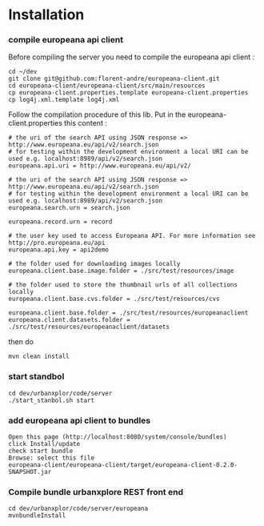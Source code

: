 # Installation

###  compile europeana api client
Before compiling the server you need to compile the europeana api client :
```
cd ~/dev
git clone git@github.com:florent-andre/europeana-client.git
cd europeana-client/europeana-client/src/main/resources
cp europeana-client.properties.template europeana-client.properties
cp log4j.xml.template log4j.xml
```

Follow the compilation procedure of this lib.
Put in the europeana-client.properties this content : 
```
# the uri of the search API using JSON response => http://www.europeana.eu/api/v2/search.json                                                                                                                                          
# for testing within the development environment a local URI can be used e.g. localhost:8989/api/v2/search.json                                                                                                                        
europeana.api.uri = http://www.europeana.eu/api/v2/                                                                                                                                                                                    

# the uri of the search API using JSON response => http://www.europeana.eu/api/v2/search.json                                                                                                                                          
# for testing within the development environment a local URI can be used e.g. localhost:8989/api/v2/search.json                                                                                                                        
europeana.search.urn = search.json

europeana.record.urn = record

# the user key used to access Europeana API. For more information see http://pro.europeana.eu/api                                                                                                                                      
europeana.api.key = api2demo

# the folder used for downloading images locally                                                                                                                                                                                       
europeana.client.base.image.folder = ./src/test/resources/image

# the folder used to store the thumbnail urls of all collections locally                                                                                                                                                               
europeana.client.base.cvs.folder = ./src/test/resources/cvs

europeana.client.base.folder = ./src/test/resources/europeanaclient
europeana.client.datasets.folder = ./src/test/resources/europeanaclient/datasets
```

then do
```
mvn clean install

```
### start standbol
```
cd dev/urbanxplor/code/server
./start_stanbol.sh start

```
###  add europeana api client to bundles

	Open this page (http://localhost:8080/system/console/bundles)
	click Install/update
	check start bundle
	Browse: select this file
 	europeana-client/europeana-client/target/europeana-client-0.2.0-SNAPSHOT.jar

###  Compile bundle urbanxplore REST front end

```
cd dev/urbanxplor/code/server/europeana
mvnbundleInstall 

```

